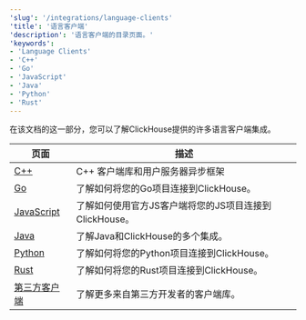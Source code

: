 ```yaml
---
'slug': '/integrations/language-clients'
'title': '语言客户端'
'description': '语言客户端的目录页面。'
'keywords':
- 'Language Clients'
- 'C++'
- 'Go'
- 'JavaScript'
- 'Java'
- 'Python'
- 'Rust'
---
```


在该文档的这一部分，您可以了解ClickHouse提供的许多语言客户端集成。

| 页面                                                                  | 描述                                                                            |
|-----------------------------------------------------------------------|---------------------------------------------------------------------------------|
| [C++](/interfaces/cpp)                                        | C++ 客户端库和用户服务器异步框架                                              |
| [Go](/integrations/go)                                        | 了解如何将您的Go项目连接到ClickHouse。                                         |
| [JavaScript](/integrations/javascript)                        | 了解如何使用官方JS客户端将您的JS项目连接到ClickHouse。                        |
| [Java](/integrations/java)                                    | 了解Java和ClickHouse的多个集成。                                              |
| [Python](/integrations/python)                                | 了解如何将您的Python项目连接到ClickHouse。                                   |
| [Rust](/integrations/rust)                                    | 了解如何将您的Rust项目连接到ClickHouse。                                     |
| [第三方客户端](/interfaces/third-party/client-libraries) | 了解更多来自第三方开发者的客户端库。                                         |
